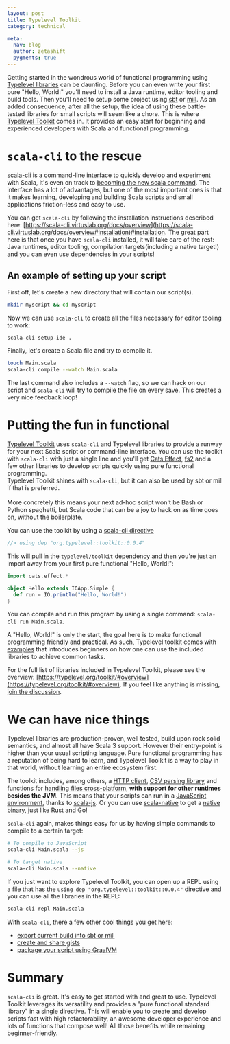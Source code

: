 ```yaml
---
layout: post
title: Typelevel Toolkit
category: technical

meta:
  nav: blog
  author: zetashift
  pygments: true
---
```


Getting started in the wondrous world of functional programming using [Typelevel libraries](https://typelevel.org/projects) can be daunting. Before you can even write your first pure "Hello, World!" you'll need to install a Java runtime, editor tooling and build tools. Then you'll need to setup some project using [sbt]() or [mill](). As an added consequence, after all the setup, the idea of using these battle-tested libraries for small scripts will seem like a chore. This is where [Typelevel Toolkit](https://typelevel.org/toolkit/) comes in. It provides an easy start for beginning and experienced developers with Scala and functional programming.

# `scala-cli` to the rescue

[scala-cli](https://scala-cli.virtuslab.org/) is a command-line interface to quickly develop and experiment with Scala, it's even on track to [becoming the new scala command](https://docs.scala-lang.org/sips/scala-cli.html). The interface has a lot of advantages, but one of the most important ones is that it makes learning, developing and building Scala scripts and small applications friction-less and easy to use.

You can get `scala-cli` by following the installation instructions described here: [https://scala-cli.virtuslab.org/docs/overview](https://scala-cli.virtuslab.org/docs/overview#installation)#installation. The great part here is that once you have `scala-cli` installed, it will take care of the rest: Java runtimes, editor tooling, compilation targets(including a native target!) and you can even use dependencies in your scripts!

## An example of setting up your script

First off, let's create a new directory that will contain our script(s).

```sh
mkdir myscript && cd myscript
```

Now we can use `scala-cli` to create all the files necessary for editor tooling to work:

```sh
scala-cli setup-ide .
```

Finally, let's create a Scala file and try to compile it.

```sh
touch Main.scala
scala-cli compile --watch Main.scala
```


The last command also includes a `--watch` flag, so we can hack on our script and `scala-cli` will try to compile the file on every save.
This creates a very nice feedback loop!

# Putting the fun in functional

[Typelevel Toolkit](https://typelevel.org/toolkit/) uses `scala-cli` and Typelevel libraries to provide a runway for your next Scala script or command-line interface. You can use the toolkit with `scala-cli` with just a single line and you'll get [Cats Effect](https://typelevel.org/cats-effect/), [fs2](https://fs2.io) and a few other libraries to develop scripts quickly using pure functional programming. 
<br />
Typelevel Toolkit shines with `scala-cli`, but it can also be used by sbt or mill if that is preferred.
<br /><br />
More concretely this means your next ad-hoc script won't be Bash or Python spaghetti, but Scala code that can be a joy to hack on as time goes on, without the boilerplate.

You can use the toolkit by using a
[scala-cli directive](https://scala-cli.virtuslab.org/docs/guides/using-directives)

```scala
//> using dep "org.typelevel::toolkit::0.0.4"
```

This will pull in the `typelevel/toolkit` dependency and then you're just an import away from your first pure functional "Hello, World!":

```scala
import cats.effect.*

object Hello extends IOApp.Simple {
  def run = IO.println("Hello, World!")
}
```

You can compile and run this program by using a single command: `scala-cli run Main.scala`.


A "Hello, World!" is only the start, the goal here is to make functional programming friendly and practical. As such, Typelevel toolkit comes with [examples](https://typelevel.org/toolkit/examples.html) that introduces beginners on how one can use the included libraries to achieve common tasks.


For the full list of libraries included in Typelevel Toolkit, please see the overview: [https://typelevel.org/toolkit/#overview](https://typelevel.org/toolkit/#overview). If you feel like anything is missing, [join the discussion](https://github.com/typelevel/toolkit/issues/1).

# We can have nice things

Typelevel libraries are production-proven, well tested, build upon rock solid semantics, and almost all have Scala 3 support.
However their entry-point is higher than your usual scripting language. Pure functional programming has a reputation of being hard to learn, and Typelevel Toolkit is a way to play in that world, without learning an entire ecosystem first.

The toolkit includes, among others, a [HTTP client](https://http4s.org/), [CSV parsing library](https://fs2-data.gnieh.org/documentation/csv/) and functions for [handling files cross-platform](https://fs2.io/#/io), **with support for other runtimes besides the JVM**. This means that your scripts can run in a [JavaScript environment](https://scala-cli.virtuslab.org/docs/guides/scala-js), thanks to [scala-js](https://www.scala-js.org/). Or you can use [scala-native](https://github.com/scala-native/scala-native) to get a [native binary](https://scala-cli.virtuslab.org/docs/guides/scala-native), just like Rust and Go!

`scala-cli` again, makes things easy for us by having simple commands to compile to a certain target:

```sh
# To compile to JavaScript
scala-cli Main.scala --js  

# To target native
scala-cli Main.scala --native
```

If you just want to explore Typelevel Toolkit, you can open up a REPL using a file that has the `using dep "org.typelevel::toolkit::0.0.4"` directive and you can use all the libraries in the REPL:

```sh
scala-cli repl Main.scala
```

With `scala-cli`, there a few other cool things you get here:
- [export current build into sbt or mill](https://scala-cli.virtuslab.org/docs/guides/sbt-mill)
- [create and share gists](https://scala-cli.virtuslab.org/docs/cookbooks/gists)
- [package your script using GraalVM](https://scala-cli.virtuslab.org/docs/cookbooks/native-images)

# Summary

`scala-cli` is great. It's easy to get started with and great to use. Typelevel Toolkit leverages its versatility and provides a "pure functional standard library" in a single directive. This will enable you to create and develop scripts fast with high refactorability, an awesome developer experience and lots of functions that compose well! All those benefits while remaining beginner-friendly.